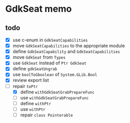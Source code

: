 GdkSeat memo
============

todo
----

* [x] use c-enum in `GdkSeatCapabilities`
* [x] move `GdkSeatCapabilities` to the appropriate module
* [x] define `GdkSeatCapability` and `GdkSeatCapabilities`
* [x] move `GdkSeat` from `Types`
* [x] use `GdkSeat` instead of `Ptr GdkSeat`
* [x] define `gdkSeatUngrab`
* [x] use `boolToGboolean` of `System.GLib.Bool`
* [x] review export list
* [ ] repair `toPtr`
	+ [x] define `withGdkSeatGrabPrepareFunc`
	+ [ ] use `withGdkSeatGrabPrepareFunc`
	+ [ ] define `withPtr`
	+ [ ] use `withPtr`
	+ [ ] repair `class Pointerable`
